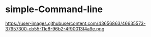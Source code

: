 # simple-Command-line
https://user-images.githubusercontent.com/43656863/46635573-37957300-cb55-11e8-96b2-4f90013f4a9e.png
